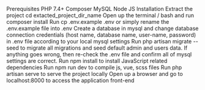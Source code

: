 Prerequisites
PHP 7.4+
Composer
MySQL
Node JS
Installation
Extract the project
cd extacted_project_dir_name
Open up the terminal / bash and run composer install
Run cp .env.example .env or simply rename the .env.example file into .env
Create a database in mysql and change database connection credentials (host name, database name, user-name, password) in .env file according to your local mysql settings
Run php artisan migrate --seed to migrate all migrations and seed default admin and users data. If anything goes wrong, then re-check the .env file and confirm all of mysql settings are correct.
Run npm install to install JavaScript related dependencies
Run npm run dev to compile js, vue, scss files
Run php artisan serve to serve the project locally
Open up a browser and go to localhost:8000 to access the application front-end

